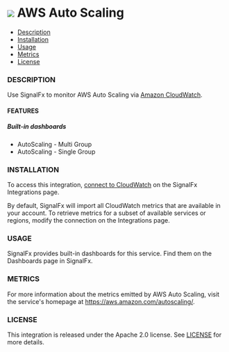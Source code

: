 # ![](./img/integration_awsautoscaling.png)  AWS Auto Scaling

- [Description](#description)
- [Installation](#installation)
- [Usage](#usage)
- [Metrics](#metrics)
- [License](#license)

### DESCRIPTION

Use SignalFx to monitor AWS Auto Scaling via [Amazon CloudWatch](https://github.com/signalfx/integrations/tree/master/aws)[](sfx_link:aws). 

#### FEATURES

##### Built-in dashboards

- AutoScaling - Multi Group
- AutoScaling - Single Group

### INSTALLATION

To access this integration, [connect to CloudWatch](https://github.com/signalfx/integrations/tree/master/aws)[](sfx_link:aws) on the SignalFx Integrations page. 

By default, SignalFx will import all CloudWatch metrics that are available in your account. To retrieve metrics for a subset of available services or regions, modify the connection on the Integrations page. 

### USAGE

SignalFx provides built-in dashboards for this service. Find them on the Dashboards page in SignalFx. 

### METRICS

For more information about the metrics emitted by AWS Auto Scaling, visit the service's homepage at https://aws.amazon.com/autoscaling/.

### LICENSE

This integration is released under the Apache 2.0 license. See [LICENSE](./LICENSE) for more details.
